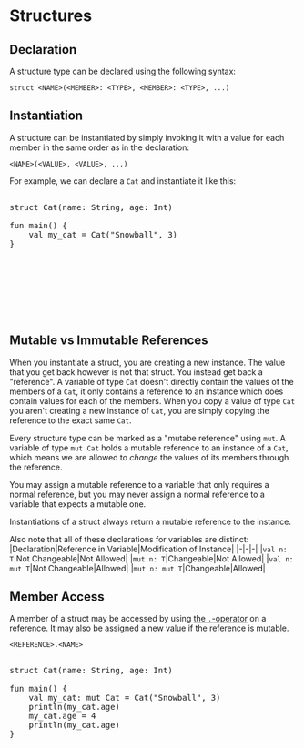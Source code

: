 
# Structures

## Declaration

A structure type can be declared using the following syntax:
```
struct <NAME>(<MEMBER>: <TYPE>, <MEMBER>: <TYPE>, ...)
```

## Instantiation

A structure can be instantiated by simply invoking it with a value for each member in the same order as in the declaration:
```
<NAME>(<VALUE>, <VALUE>, ...)
```

For example, we can declare a `Cat` and instantiate it like this:

<pre><div class="embedded-playground" style="height: 13.5rem">
struct Cat(name: String, age: Int)

fun main() {
    val my_cat = Cat("Snowball", 3)
}
</div></pre>

## Mutable vs Immutable References

When you instantiate a struct, you are creating a new instance. The value that you get back however is not that struct. You instead get back a "reference". A variable of type `Cat` doesn't directly contain the values of the members of a `Cat`, it only contains a reference to an instance which does contain values for each of the members. When you copy a value of type `Cat` you aren't creating a new instance of `Cat`, you are simply copying the reference to the exact same `Cat`.

Every structure type can be marked as a "mutabe reference" using `mut`. A variable of type `mut Cat` holds a mutable reference to an instance of a `Cat`, which means we are allowed to *change* the values of its members through the reference.

You may assign a mutable reference to a variable that only requires a normal reference, but you may never assign a normal reference to a variable that expects a mutable one.

Instantiations of a struct always return a mutable reference to the instance.

Also note that all of these declarations for variables are distinct:
|Declaration|Reference in Variable|Modification of Instance|
|-|-|-|
|`val n: T`|Not Changeable|Not Allowed|
|`mut n: T`|Changeable|Not Allowed|
|`val n: mut T`|Not Changeable|Allowed|
|`mut n: mut T`|Changeable|Allowed|

## Member Access

A member of a struct may be accessed by using [the `.`-operator](operators.md) on a reference. It may also be assigned a new value if the reference is mutable.
```
<REFERENCE>.<NAME>
```
<pre><div class="embedded-playground" style="height: 17rem">
struct Cat(name: String, age: Int)

fun main() {
    val my_cat: mut Cat = Cat("Snowball", 3)
    println(my_cat.age)
    my_cat.age = 4
    println(my_cat.age)
}
</div></pre>